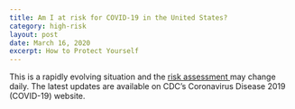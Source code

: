 ```yaml
---
title: Am I at risk for COVID-19 in the United States?
category: high-risk
layout: post
date: March 16, 2020
excerpt: How to Protect Yourself
---
```


This is a rapidly evolving situation and the <a href="https://www.cdc.gov/coronavirus/2019-ncov/cases-updates/summary.html#risk-assessment"> risk assessment </a> may change daily. The latest updates are available on CDC’s 
Coronavirus Disease 2019 (COVID-19) website.

